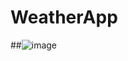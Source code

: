 # WeatherApp
##![image](https://user-images.githubusercontent.com/45517097/136792211-a5a77539-7f37-40ca-9dab-7c819452d5de.png)
